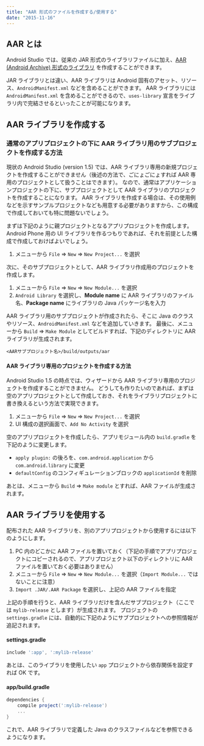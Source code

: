 ```yaml
---
title: "AAR 形式のファイルを作成する/使用する"
date: "2015-11-16"
---
```


AAR とは
----

Android Studio では、従来の JAR 形式のライブラリファイルに加え、[AAR (Android Archive) 形式のライブラリ](http://tools.android.com/tech-docs/new-build-system/aar-format) を作成することができます。

JAR ライブラリとは違い、AAR ライブラリは Android 固有のアセット、リソース、`AndroidManifest.xml` などを含めることができます。
AAR ライブラリには `AndroidManifest.xml` を含めることができるので、`uses-library` 宣言をライブラリ内で完結させるといったことが可能になります。


AAR ライブラリを作成する
----

### 通常のアプリプロジェクトの下に AAR ライブラリ用のサブプロジェクトを作成する方法

現状の Android Studio (version 1.5) では、AAR ライブラリ専用の新規プロジェクトを作成することができません（後述の方法で、ごにょごにょすれば AAR 専用のプロジェクトとして扱うことはできます）。
なので、通常はアプリケーションプロジェクトの下に、サブプロジェクトとして AAR ライブラリのプロジェクトを作成することになります。
AAR ライブラリを作成する場合は、その使用例などを示すサンプルプロジェクトなども用意する必要がありますから、この構成で作成しておいても特に問題ないでしょう。

まずは下記のように親プロジェクトとなるアプリプロジェクトを作成します。
Android Phone 用の UI ライブラリを作るつもりであれば、それを前提とした構成で作成しておけばよいでしょう。

1. メニューから `File` => `New` => `New Project...` を選択

次に、そのサブプロジェクトとして、AAR ライブラリ作成用のプロジェクトを作成します。

1. メニューから `File` => `New` => `New Module...` を選択
2. `Android Library` を選択し、**Module name** に AAR ライブラリのファイル名、**Package name** にライブラリの Java パッケージ名を入力

AAR ライブラリ用のサブプロジェクトが作成されたら、そこに Java のクラスやリソース、`AndroidManifest.xml` などを追加していきます。
最後に、メニューから `Build` => `Make Module` としてビルドすれば、下記のディレクトリに AAR ライブラリが生成されます。

```
<AARサブプロジェクト名>/build/outputs/aar
```

#### AAR ライブラリ専用のプロジェクトを作成する方法

Android Studio 1.5 の時点では、ウィザードから AAR ライブラリ専用のプロジェクトを作成することができません。
どうしても作りたいのであれば、まずは空のアプリプロジェクトとして作成しておき、それをライブラリプロジェクトに書き換えるという方法で実現できます。

1. メニューから `File` => `New` => `New Project...` を選択
2. UI 構成の選択画面で、`Add No Activity` を選択

空のアプリプロジェクトを作成したら、アプリモジュール内の `build.gradle` を下記のように変更します。

* `apply plugin:` の後ろを、`com.android.application` から `com.android.library` に変更
* `defaultConfig` のコンフィギュレーションブロックの `applicationId` を削除

あとは、メニューから `Build` => `Make module` とすれば、AAR ファイルが生成されます。


AAR ライブラリを使用する
----

配布された AAR ライブラリを、別のアプリプロジェクトから使用するには以下のようにします。

1. PC 内のどこかに AAR ファイルを置いておく（下記の手順でアプリプロジェクトにコピーされるので、アプリプロジェクト以下のディレクトリに AAR ファイルを置いておく必要はありません）
2. メニューから `File` => `New` => `New Module...` を選択（`Import Module...` ではないことに注意）
3. `Import .JAR/.AAR Package` を選択し、上記の AAR ファイルを指定

上記の手順を行うと、AAR ライブラリだけを含んだサブプロジェクト（ここでは `mylib-release` とします）が生成されます。
プロジェクトの `settings.gradle` には、自動的に下記のようにサブプロジェクトへの参照情報が追記されます。

#### settings.gradle

```groovy
include ':app', ':mylib-release'
```

あとは、このライブラリを使用したい `app` プロジェクトから依存関係を設定すれば OK です。

#### app/build.gradle

```groovy
dependencies {
    compile project(':mylib-release')
    ...
}
```

これで、AAR ライブラリで定義した Java のクラスファイルなどを参照できるようになります。

